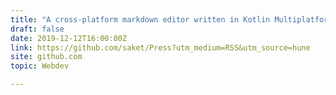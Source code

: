 ```yaml
---
title: "A cross-platform markdown editor written in Kotlin Multiplatform"
draft: false
date: 2019-12-12T16:00:00Z
link: https://github.com/saket/Press?utm_medium=RSS&utm_source=hune
site: github.com
topic: Webdev  

---
```


